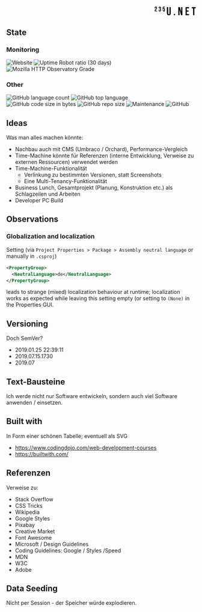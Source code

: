 <p align="right">
  <a href="https://www.235u.net">
    <img src="ActinUranium.Web/wwwroot/img/logo.svg" alt="Actin Uranium logo" width="109">
  </a>
</p>

## State

### Monitoring

![Website](https://img.shields.io/website?style=for-the-badge&url=https%3A%2F%2Fwww.235u.net)
![Uptime Robot ratio (30 days)](https://img.shields.io/uptimerobot/ratio/m783489721-6dbd879caf5b391ffe19c142?style=for-the-badge)
![Mozilla HTTP Observatory Grade](https://img.shields.io/mozilla-observatory/grade/www.235u.net?publish&style=for-the-badge)

### Other

![GitHub language count](https://img.shields.io/github/languages/count/235u/ActinUranium.Web?style=for-the-badge)
![GitHub top language](https://img.shields.io/github/languages/top/235u/ActinUranium.Web?style=for-the-badge)
![GitHub code size in bytes](https://img.shields.io/github/languages/code-size/235u/ActinUranium.Web?style=for-the-badge)
![GitHub repo size](https://img.shields.io/github/repo-size/235u/ActinUranium.Web?style=for-the-badge)
![Maintenance](https://img.shields.io/maintenance/yes/2019?style=for-the-badge)
![GitHub](https://img.shields.io/github/license/235u/ActinUranium.Web?style=for-the-badge)

## Ideas

Was man alles machen könnte:

* Nachbau auch mit CMS (Umbraco / Orchard), Performance-Vergleich
* Time-Machine könnte für Referenzen (interne Entwicklung, Verweise zu externen Ressourcen) verwendet werden
* Time-Machine-Funktionalität
    * Verlinkung zu bestimmten Versionen, statt Screenshots
    * Eine Multi-Tenancy-Funktionalität
* Business Lunch, Gesamtprojekt (Planung, Konstruktion etc.) als Schlagzeilen und Arbeiten
* Developer PC Build

## Observations

### Globalization and localization
Setting (via `Project Properties > Package > Assembly neutral language` or manually in `.csproj`)

```xml
<PropertyGroup>
  <NeutralLanguage>de</NeutralLanguage>
</PropertyGroup>
```

leads to strange (mixed) localization behaviour at runtime; localization works as expected while leaving this setting empty (or setting to `(None)` in the Properties GUI.

## Versioning

Doch SemVer?

* 2019.01.25 22:39:11
* 2019.07.15.1730
* 2019.07

## Text-Bausteine

Ich werde nicht nur Software entwickeln, sondern auch viel Software anwenden / einsetzen.

## Built with

In Form einer schönen Tabelle; eventuell als SVG

* <https://www.codingdojo.com/web-development-courses>
* <https://builtwith.com/>

## Referenzen

Verweise zu:

* Stack Overflow
* CSS Tricks
* Wikipedia
* Google Styles
* Pixabay
* Creative Market
* Font Awesome
* Microsoft / Design Guidelines
* Coding Guidelines: Google / Styles /Speed
* MDN
* W3C
* Adobe

## Data Seeding

Nicht per Session - der Speicher würde explodieren.
